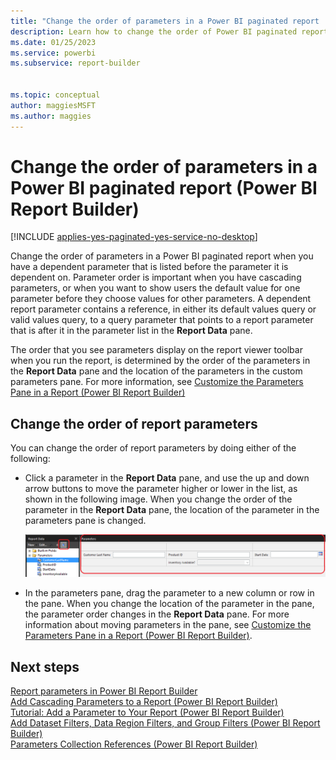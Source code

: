 ```yaml
---
title: "Change the order of parameters in a Power BI paginated report | Microsoft Docs"
description: Learn how to change the order of Power BI paginated report parameters when you have a dependent parameter that is listed out of order in Power BI Report Builder.
ms.date: 01/25/2023
ms.service: powerbi
ms.subservice: report-builder


ms.topic: conceptual
author: maggiesMSFT
ms.author: maggies
---
```

# Change the order of parameters in a Power BI paginated report (Power BI Report Builder)

[!INCLUDE [applies-yes-paginated-yes-service-no-desktop](../../includes/applies-yes-paginated-yes-service-no-desktop.md)]

  Change the order of parameters in a Power BI paginated report when you have a dependent parameter that is listed before the parameter it is dependent on. Parameter order is important when you have cascading parameters, or when you want to show users the default value for one parameter before they choose values for other parameters. A dependent report parameter contains a reference, in either its default values query or valid values query, to a query parameter that points to a report parameter that is after it in the parameter list in the **Report Data** pane.  
  
 The order that you see parameters display on the report viewer toolbar when you run the report, is determined by the order of the parameters in the **Report Data** pane and the location of the parameters in the custom parameters pane. For more information, see [Customize the Parameters Pane in a Report &#40;Power BI Report Builder&#41;](/sql/reporting-services/report-design/customize-parameters-pane-report-builder)  
  
## Change the order of report parameters  
  
You can change the order of report parameters by doing either of the following:  
  
-   Click a parameter in the **Report Data** pane, and use the up and down arrow buttons to move the parameter higher or lower in the list, as shown in the following image.  When you change the order of the parameter in the **Report Data** pane, the location of the parameter in the parameters pane is changed.  
  
     ![Screenshot showing changing the order of the parameters in the Report Data pane.](media/change-order-report-parameter-report-builder/ssrs-change-order-parameters-report-data.png "Screenshot showing changing the order of the parameters in the Report Data pane.")  
  
-   In the parameters pane, drag the parameter to a new column or row in the pane. When you change the location of the parameter in the pane, the parameter order changes in the **Report Data** pane. For more information about moving parameters in the pane, see [Customize the Parameters Pane in a Report &#40;Power BI Report Builder&#41;](customize-parameters-pane-report-builder.md).  
  
## Next steps  
 [Report parameters in Power BI Report Builder](../parameters/report-builder-parameters.md)   
 [Add Cascading Parameters to a Report &#40;Power BI Report Builder&#41;](/sql/reporting-servicesadd-cascading-parameters-to-a-report-report-builder-and-ssrs)   
 [Tutorial: Add a Parameter to Your Report &#40;Power BI Report Builder&#41;](/sql/reporting-services/tutorial-add-a-parameter-to-your-report-report-builder)   
 [Add Dataset Filters, Data Region Filters, and Group Filters &#40;Power BI Report Builder&#41;](/sql/reporting-services/report-design/add-dataset-filters-data-region-filters-and-group-filters)   
 [Parameters Collection References &#40;Power BI Report Builder&#41;](/built-in-collections-parameters-collection-references-report-builder.md)  
  
  
